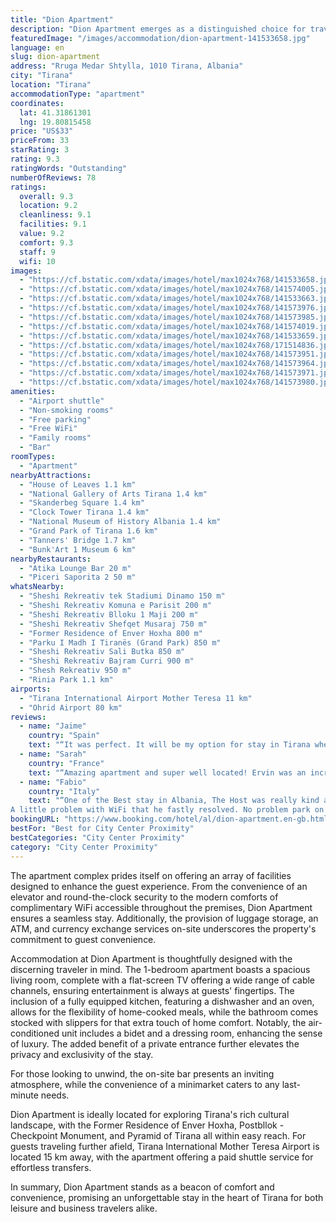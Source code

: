 ```yaml
---
title: "Dion Apartment"
description: "Dion Apartment emerges as a distinguished choice for travelers seeking the perfect blend of comfort and convenience in the heart of Tirana."
featuredImage: "/images/accommodation/dion-apartment-141533658.jpg"
language: en
slug: dion-apartment
address: "Rruga Medar Shtylla, 1010 Tirana, Albania"
city: "Tirana"
location: "Tirana"
accommodationType: "apartment"
coordinates:
  lat: 41.31861301
  lng: 19.80815458
price: "US$33"
priceFrom: 33
starRating: 3
rating: 9.3
ratingWords: "Outstanding"
numberOfReviews: 78
ratings:
  overall: 9.3
  location: 9.2
  cleanliness: 9.1
  facilities: 9.1
  value: 9.2
  comfort: 9.3
  staff: 9
  wifi: 10
images:
  - "https://cf.bstatic.com/xdata/images/hotel/max1024x768/141533658.jpg?k=2b9bbcc4924235dba96ee4fb12cd460bb0baaafa7b38378c66662a08ddea7d3f&o=&hp=1"
  - "https://cf.bstatic.com/xdata/images/hotel/max1024x768/141574005.jpg?k=e072bdb6a5716205a0e93d5fc881421c68131292bf76079724c3c98c913154df&o=&hp=1"
  - "https://cf.bstatic.com/xdata/images/hotel/max1024x768/141533663.jpg?k=c21abe98820a566b606e2859136b0be1f1fae4cc2f2c747575cd5079050f4d56&o=&hp=1"
  - "https://cf.bstatic.com/xdata/images/hotel/max1024x768/141573976.jpg?k=6d8a8bad5c568508971768c6ffbe66f1cee0c9f374531d9637fcbf3d9431cb76&o=&hp=1"
  - "https://cf.bstatic.com/xdata/images/hotel/max1024x768/141573985.jpg?k=02d62a024f2698dc795f4a13737c9e748fa424e665e9ab00989b93d49d830a04&o=&hp=1"
  - "https://cf.bstatic.com/xdata/images/hotel/max1024x768/141574019.jpg?k=108fcf43d2db6f154599fa627647a43060da1c478120a8e39b89171593044334&o=&hp=1"
  - "https://cf.bstatic.com/xdata/images/hotel/max1024x768/141533659.jpg?k=9eb657612a87d33e46b50ba993d108edccb077c04e71dac2c2bf224a287328f6&o=&hp=1"
  - "https://cf.bstatic.com/xdata/images/hotel/max1024x768/171514836.jpg?k=efcdf56f6b6c374f31c3c77bb27b53d8c40c43fbb435f25789b9f03fc2fb40d6&o=&hp=1"
  - "https://cf.bstatic.com/xdata/images/hotel/max1024x768/141573951.jpg?k=37d6d2c9aa20fe5009e80b94eb3559f838d7c310b93c8348eae361909eed8082&o=&hp=1"
  - "https://cf.bstatic.com/xdata/images/hotel/max1024x768/141573964.jpg?k=3df234bfab7dbdcc5eee5728329f58d994909a6628631124321236b57a347dc0&o=&hp=1"
  - "https://cf.bstatic.com/xdata/images/hotel/max1024x768/141573971.jpg?k=85eafcad2d754e1885e25cfee6186705a69fe7ea5f2ed4e9ce081c67b0bbeda2&o=&hp=1"
  - "https://cf.bstatic.com/xdata/images/hotel/max1024x768/141573980.jpg?k=e784d8ad26db6618f6484e24f361afbe103a6a8c30a22e49dcadff6121dd1255&o=&hp=1"
amenities:
  - "Airport shuttle"
  - "Non-smoking rooms"
  - "Free parking"
  - "Free WiFi"
  - "Family rooms"
  - "Bar"
roomTypes:
  - "Apartment"
nearbyAttractions:
  - "House of Leaves 1.1 km"
  - "National Gallery of Arts Tirana 1.4 km"
  - "Skanderbeg Square 1.4 km"
  - "Clock Tower Tirana 1.4 km"
  - "National Museum of History Albania 1.4 km"
  - "Grand Park of Tirana 1.6 km"
  - "Tanners' Bridge 1.7 km"
  - "Bunk'Art 1 Museum 6 km"
nearbyRestaurants:
  - "Atika Lounge Bar 20 m"
  - "Piceri Saporita 2 50 m"
whatsNearby:
  - "Sheshi Rekreativ tek Stadiumi Dinamo 150 m"
  - "Sheshi Rekreativ Komuna e Parisit 200 m"
  - "Sheshi Rekreativ Blloku 1 Maji 200 m"
  - "Sheshi Rekreativ Shefqet Musaraj 750 m"
  - "Former Residence of Enver Hoxha 800 m"
  - "Parku I Madh I Tiranës (Grand Park) 850 m"
  - "Sheshi Rekreativ Sali Butka 850 m"
  - "Sheshi Rekreativ Bajram Curri 900 m"
  - "Shesh Rekreativ 950 m"
  - "Rinia Park 1.1 km"
airports:
  - "Tirana International Airport Mother Teresa 11 km"
  - "Ohrid Airport 80 km"
reviews:
  - name: "Jaime"
    country: "Spain"
    text: "“It was perfect. It will be my option for stay in Tirana when i will go back. The location, the manager was so kind. I think its perfect for stay in Tirana and know that beautiful city.”"
  - name: "Sarah"
    country: "France"
    text: "“Amazing apartment and super well located! Ervin was an incredible host and everything was super convenient! Definitely recommend for your stay in Tirana.”"
  - name: "Fabio"
    country: "Italy"
    text: "“One of the Best stay in Albania, The Host was really kind and answered all our questions.
A little problem with WiFi that he fastly resolved. No problem park on the street.”"
bookingURL: "https://www.booking.com/hotel/al/dion-apartment.en-gb.html?aid=8035640"
bestFor: "Best for City Center Proximity"
bestCategories: "City Center Proximity"
category: "City Center Proximity"
---
```


The apartment complex prides itself on offering an array of facilities designed to enhance the guest experience. From the convenience of an elevator and round-the-clock security to the modern comforts of complimentary WiFi accessible throughout the premises, Dion Apartment ensures a seamless stay. Additionally, the provision of luggage storage, an ATM, and currency exchange services on-site underscores the property's commitment to guest convenience.

Accommodation at Dion Apartment is thoughtfully designed with the discerning traveler in mind. The 1-bedroom apartment boasts a spacious living room, complete with a flat-screen TV offering a wide range of cable channels, ensuring entertainment is always at guests' fingertips. The inclusion of a fully equipped kitchen, featuring a dishwasher and an oven, allows for the flexibility of home-cooked meals, while the bathroom comes stocked with slippers for that extra touch of home comfort. Notably, the air-conditioned unit includes a bidet and a dressing room, enhancing the sense of luxury. The added benefit of a private entrance further elevates the privacy and exclusivity of the stay.

For those looking to unwind, the on-site bar presents an inviting atmosphere, while the convenience of a minimarket caters to any last-minute needs. 

Dion Apartment is ideally located for exploring Tirana's rich cultural landscape, with the Former Residence of Enver Hoxha, Postbllok - Checkpoint Monument, and Pyramid of Tirana all within easy reach. For guests traveling further afield, Tirana International Mother Teresa Airport is located 15 km away, with the apartment offering a paid shuttle service for effortless transfers.

In summary, Dion Apartment stands as a beacon of comfort and convenience, promising an unforgettable stay in the heart of Tirana for both leisure and business travelers alike.